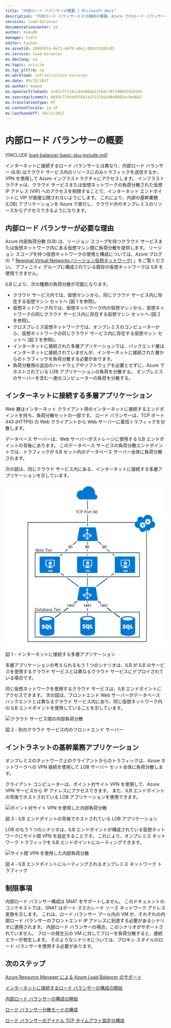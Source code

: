 ```yaml
---
title: "内部ロード バランサーの概要 | Microsoft Docs"
description: "内部ロード バランサーとその機能の概要。Azure でのロード バランサーの機能と内部エンドポイントを構成するための考えられるシナリオ"
services: load-balancer
documentationcenter: na
author: KumudD
manager: timlt
editor: tysonn
ms.assetid: 36065bfe-0ef1-46f9-a9e1-80b229105c85
ms.service: load-balancer
ms.devlang: na
ms.topic: article
ms.tgt_pltfrm: na
ms.workload: infrastructure-services
ms.date: 09/25/2017
ms.author: kumud
ms.openlocfilehash: ec07c77119c2da408da21fbdc7877d0b43d16556
ms.sourcegitcommit: 6699c77dcbd5f8a1a2f21fba3d0a0005ac9ed6b7
ms.translationtype: HT
ms.contentlocale: ja-JP
ms.lasthandoff: 10/11/2017
---
```

# <a name="internal-load-balancer-overview"></a>内部ロード バランサーの概要

[!INCLUDE [load-balancer-basic-sku-include.md](../../includes/load-balancer-basic-sku-include.md)]

インターネットに接続するロード バランサーとは異なり、内部ロード バランサー (ILB) はクラウド サービス内のリソースにのみトラフィックを送信するか、VPN を使用して Azure インフラストラクチャにアクセスします。 インフラストラクチャは、クラウド サービスまたは仮想ネットワークの負荷分散された仮想 IP アドレス (VIP) へのアクセスを制限することで、インターネット エンドポイントに VIP が直接公開されないようにします。 これにより、内部の基幹業務 (LOB) アプリケーションを Azure で実行し、クラウド内やオンプレミスのリソースからアクセスできるようになります。

## <a name="why-you-may-need-an-internal-load-balancer"></a>内部ロード バランサーが必要な理由

Azure 内部負荷分散 (ILB) は、リージョン スコープを持つクラウド サービスまたは仮想ネットワーク内にある仮想マシン間に負荷分散を提供します。 リージョン スコープを持つ仮想ネットワークの使用と構成については、Azure ブログの「 [Regional Virtual Networks (リージョン仮想ネットワーク)](https://azure.microsoft.com/blog/2014/05/14/regional-virtual-networks/) 」をご覧ください。 アフィニティ グループに構成されている既存の仮想ネットワークは ILB を使用できません。

ILB により、次の種類の負荷分散が可能になります。

* クラウド サービス内では、仮想マシンから、同じクラウド サービス内に存在する仮想マシン セットへ (図 1 を参照)。
* 仮想ネットワーク内では、仮想ネットワーク内の仮想マシンから、仮想ネットワークの同じクラウド サービス内に存在する仮想マシン セットへ (図 2 を参照)。
* クロスプレミス仮想ネットワークでは、オンプレミスのコンピューターから、仮想ネットワークの同じクラウド サービス内に存在する仮想マシン セットへ (図 3 を参照)。
* インターネットに接続された多層アプリケーションでは、バックエンド層はインターネットに接続されていませんが、インターネットに接続された層からのトラフィックを負荷分散する必要があります。
* 負荷分散用の追加のハードウェアやソフトウェアを必要とせずに、Azure でホストされている LOB アプリケーションの負荷を分散する。 オンプレミスのサーバーを含む一連のコンピューターの負荷を分散する。

## <a name="internet-facing-multi-tier-applications"></a>インターネットに接続する多層アプリケーション

Web 層はインターネット クライアント用のインターネットに接続するエンドポイントを持ち、負荷分散セットの一部です。 ロード バランサーは、TCP ポート 443 (HTTPS) の Web クライアントから Web サーバーに着信トラフィックを分散します。

データベース サーバーは、Web サーバーがストレージに使用する ILB エンドポイントの背後にあります。 このデータベース サービスの負荷分散エンドポイントでは、トラフィックが ILB セット内のデータベース サーバー全体に負荷分散されます。

次の図は、同じクラウド サービス内にある、インターネットに接続する多層アプリケーションを示しています。

![内部負荷分散の 1 つのクラウド サービス](./media/load-balancer-internal-overview/IC736321.png)

図 1 - インターネットに接続する多層アプリケーション

多層アプリケーションの考えられるもう 1 つのシナリオは、ILB が ILB のサービスを使用するクラウド サービスとは異なるクラウド サービスにデプロイされている場合です。

同じ仮想ネットワークを使用するクラウド サービスは、ILB エンドポイントにアクセスできます。 次の図は、フロントエンド Web サーバーがデータベース バックエンドとは異なるクラウド サービス内にあり、同じ仮想ネットワーク内の ILB エンドポイントを使用していることを示しています。

![クラウド サービス間の内部負荷分散](./media/load-balancer-internal-overview/IC744147.png)

図 2 - 別のクラウド サービス内のフロントエンド サーバー

## <a name="intranet-line-of-business-applications"></a>イントラネットの基幹業務アプリケーション

オンプレミスのネットワーク上のクライアントからのトラフィックは、Azure ネットワークへの VPN 接続を使用して LOB サーバー セット全体に負荷分散します。

クライアント コンピューターは、ポイント対サイト VPN を使用して、Azure VPN サービスから IP アドレスにアクセスできます。 また、ILB エンドポイントの背後でホストされている LOB アプリケーションを使用できます。

![ポイント対サイト VPN を使用した内部負荷分散](./media/load-balancer-internal-overview/IC744148.png)

図 3 - ILB エンドポイントの背後でホストされている LOB アプリケーション

LOB のもう 1 つのシナリオは、ILB エンドポイントが構成されている仮想ネットワークにサイト間 VPN を設定することです。 これにより、オンプレミス ネットワーク トラフィックを ILB エンドポイントにルーティングできます。

![サイト間 VPN を使用した内部負荷分散](./media/load-balancer-internal-overview/IC744150.png)

図 4 - ILB エンドポイントにルーティングされるオンプレミス ネットワーク トラフィック

## <a name="limitations"></a>制限事項

内部ロード バランサー構成は SNAT をサポートしません。 このドキュメントのコンテキストでは、SNAT はポート マスカレード ソース ネットワーク アドレス変換を示します。  これは、ロード バランサー プール内の VM が、それぞれの内部ロード バランサーのフロントエンド IP アドレスに到達する必要があるシナリオに適用されます。 内部ロード バランサーの場合、このシナリオがサポートされていません。 フローの発生元の VM に対してフローを負荷分散すると、接続エラーが発生します。 そのようなシナリオについては、プロキシ スタイルのロード バランサーを使用する必要があります。

## <a name="next-steps"></a>次のステップ

[Azure Resource Manager による Azure Load Balancer のサポート](load-balancer-arm.md)

[インターネットに接続するロード バランサーの構成の開始](load-balancer-get-started-internet-arm-ps.md)

[内部ロード バランサーの構成の開始](load-balancer-get-started-ilb-arm-ps.md)

[ロード バランサー分散モードの構成](load-balancer-distribution-mode.md)

[ロード バランサーのアイドル TCP タイムアウト設定の構成](load-balancer-tcp-idle-timeout.md)
